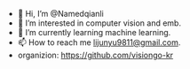 - 👋 Hi, I’m @Namedqianli
- 👀 I’m interested in computer vision and emb.
- 🌱 I’m currently learning machine learning.
- 📫 How to reach me lijunyu9811@gmail.com.
- organizion: https://github.com/visiongo-kr

<!---
Namedqianli/Namedqianli is a ✨ special ✨ repository because its `README.md` (this file) appears on your GitHub profile.
You can click the Preview link to take a look at your changes.
--->
